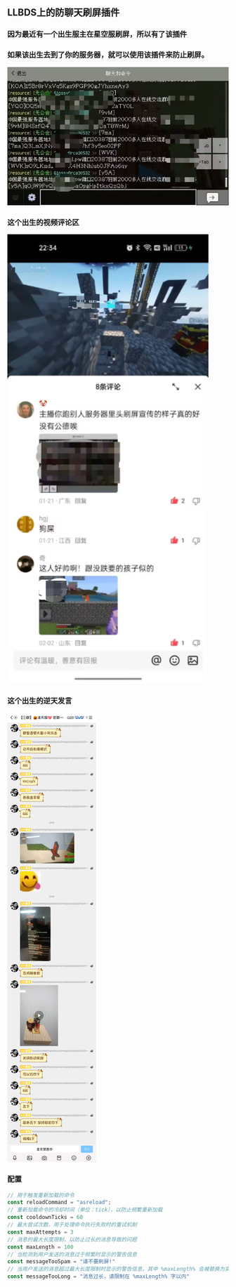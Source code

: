 ## LLBDS上的防聊天刷屏插件

### 因为最近有一个出生服主在星空服刷屏，所以有了该插件
### 如果该出生去到了你的服务器，就可以使用该插件来防止刷屏。

![](img/1.jpg)

### 这个出生的视频评论区

![](img/2.jpg)

### 这个出生的逆天发言

![](img/3.png)

### 配置
```js
// 用于触发重新加载的命令
const reloadCommand = "asreload";
// 重新加载命令的冷却时间（单位：tick），以防止频繁重新加载
const cooldownTicks = 60
// 最大尝试次数，用于处理命令执行失败时的重试机制
const maxAttempts = 3
// 消息的最大长度限制，以防止过长的消息导致的问题
const maxLength = 100
// 当检测到用户发送的消息过于频繁时显示的警告信息
const messageTooSpam = "请不要刷屏!"
// 当用户发送的消息超过最大长度限制时显示的警告信息，其中 %maxLength% 会被替换为实际的最大长度值
const messageTooLong = "消息过长，请限制在 %maxLength% 字以内"
```
